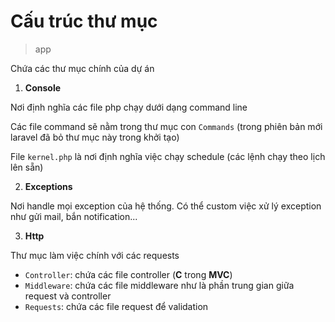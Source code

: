 # Cấu trúc thư mục
> app

Chứa các thư mục chính của dự án

1. **Console**

Nơi định nghĩa các file php chạy dưới dạng command line

Các file command sẽ nằm trong thư mục con `Commands` (trong phiên bản mới laravel đã bỏ thư mục này trong khởi tạo)

File `kernel.php` là nơi định nghĩa việc chạy schedule (các lệnh chạy theo lịch lên sẵn)

2. **Exceptions**

Nơi handle mọi exception của hệ thống. Có thể custom việc xử lý exception như gửi mail, bắn notification...

3.  **Http**

Thư mục làm việc chính với các requests

- `Controller`: chứa các file controller (**C** trong **MVC**)
- `Middleware`: chứa các file middleware như là phần trung gian giữa request và controller
- `Requests`: chứa các  file request để validation

